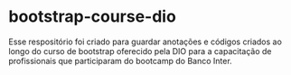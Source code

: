 # bootstrap-course-dio
 Esse respositório foi criado para guardar anotações e códigos criados ao longo do curso de bootstrap oferecido pela DIO para a capacitação de profissionais que participaram do bootcamp do Banco Inter.
